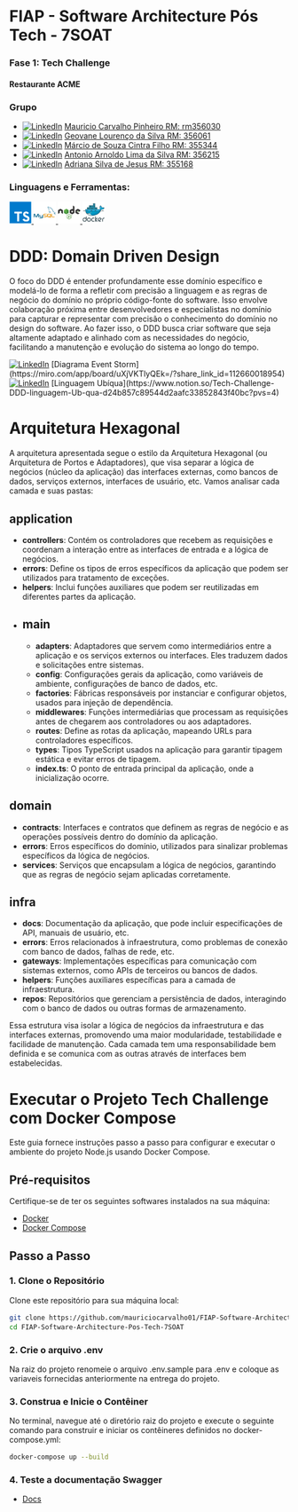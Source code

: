 # FIAP - Software Architecture Pós Tech - 7SOAT
### Fase 1: Tech Challenge

#### Restaurante ACME

### Grupo
- <a href="https://linkedin.com/in/mauricio-carvalho-programmer" target="_blank"><img src="https://raw.githubusercontent.com/rahuldkjain/github-profile-readme-generator/master/src/images/icons/Social/linked-in-alt.svg" alt="LinkedIn" width="20" height="20"/></a> [Mauricio Carvalho Pinheiro RM: rm356030](https://www.linkedin.com/in/mauricio-carvalho-developer)
- <a href="https://linkedin.com/in/geovanelourenco" target="_blank"><img src="https://raw.githubusercontent.com/rahuldkjain/github-profile-readme-generator/master/src/images/icons/Social/linked-in-alt.svg" alt="LinkedIn" width="20" height="20"/></a> [Geovane Lourenço da Silva RM: 356061](https://www.linkedin.com/in/geovanelourenco)
- <a href="https://linkedin.com/in/marciocintrafilho" target="_blank"><img src="https://raw.githubusercontent.com/rahuldkjain/github-profile-readme-generator/master/src/images/icons/Social/linked-in-alt.svg" alt="LinkedIn" width="20" height="20"/></a> [Márcio de Souza Cintra Filho RM: 355344](https://linkedin.com/in/marciocintrafilho)
- <a href="https://www.linkedin.com/in/arnoldosilva/" target="_blank"><img src="https://raw.githubusercontent.com/rahuldkjain/github-profile-readme-generator/master/src/images/icons/Social/linked-in-alt.svg" alt="LinkedIn" width="20" height="20"/></a> [Antonio Arnoldo Lima da Silva RM: 356215](https://www.linkedin.com/in/arnoldosilva/)
- <a href="https://linkedin.com/" target="_blank"><img src="https://raw.githubusercontent.com/rahuldkjain/github-profile-readme-generator/master/src/images/icons/Social/linked-in-alt.svg" alt="LinkedIn" width="20" height="20"/></a> [Adriana Silva de Jesus RM: 355168](https://linkedin.com/)


<h3 align="left">Linguagens e Ferramentas:</h3>
<a href="https://www.typescriptlang.org/" target="_blank" rel="noreferrer"> <img src="https://raw.githubusercontent.com/devicons/devicon/master/icons/typescript/typescript-original.svg" alt="typescript" width="40" height="40"/> </a><a href="https://www.mysql.com/" target="_blank" rel="noreferrer"> <img src="https://raw.githubusercontent.com/devicons/devicon/master/icons/mysql/mysql-original-wordmark.svg" alt="mysql" width="40" height="40"/> </a><a href="https://nodejs.org" target="_blank" rel="noreferrer"> <img src="https://raw.githubusercontent.com/devicons/devicon/master/icons/nodejs/nodejs-original-wordmark.svg" alt="nodejs" width="40" height="40"/> </a><a href="https://www.docker.com/" target="_blank" rel="noreferrer"> <img src="https://raw.githubusercontent.com/devicons/devicon/master/icons/docker/docker-original-wordmark.svg" alt="docker" width="40" height="40"/> </a>

<h1>DDD: Domain Driven Design</h1>
<p>O foco do DDD é entender profundamente esse domínio específico e modelá-lo de forma a refletir com precisão a linguagem e as regras de negócio do domínio no próprio código-fonte do software. Isso envolve colaboração próxima entre desenvolvedores e especialistas no domínio para capturar e representar com precisão o conhecimento do domínio no design do software. Ao fazer isso, o DDD busca criar software que seja altamente adaptado e alinhado com as necessidades do negócio, facilitando a manutenção e evolução do sistema ao longo do tempo.</p>
<a href="https://miro.com/app/board/uXjVKTlyQEk=/?share_link_id=112660018954" target="_blank"><img src="https://images.ctfassets.net/w6r2i5d8q73s/49Gy23NRmO7BRuWS9ewuIk/c786ff574fe59f91b0a054ec531769b3/miro.png" alt="LinkedIn" width="20" height="20"/></a> [Diagrama Event Storm](https://miro.com/app/board/uXjVKTlyQEk=/?share_link_id=112660018954)
<br>
<a href="https://www.notion.so/Tech-Challenge-DDD-linguagem-Ub-qua-d24b857c89544d2aafc33852843f40bc?pvs=4" target="_blank"><img src="https://upload.wikimedia.org/wikipedia/commons/4/45/Notion_app_logo.png" alt="LinkedIn" width="20" height="20"/></a> [Linguagem Ubíqua](https://www.notion.so/Tech-Challenge-DDD-linguagem-Ub-qua-d24b857c89544d2aafc33852843f40bc?pvs=4)


<h1>Arquitetura Hexagonal</h1>
<p>A arquitetura apresentada segue o estilo da Arquitetura Hexagonal (ou Arquitetura de Portos e Adaptadores), que visa separar a lógica de negócios (núcleo da aplicação) das interfaces externas, como bancos de dados, serviços externos, interfaces de usuário, etc. Vamos analisar cada camada e suas pastas:</p>

<div class="layer">
    <h2>application</h2>
    <ul>
        <li><strong>controllers</strong>: Contém os controladores que recebem as requisições e coordenam a interação entre as interfaces de entrada e a lógica de negócios.</li>
        <li><strong>errors</strong>: Define os tipos de erros específicos da aplicação que podem ser utilizados para tratamento de exceções.</li>
        <li><strong>helpers</strong>: Inclui funções auxiliares que podem ser reutilizadas em diferentes partes da aplicação.</li>
        <li>
            <h2>main</h2>
            <ul>
                <li><strong>adapters</strong>: Adaptadores que servem como intermediários entre a aplicação e os serviços externos ou interfaces. Eles traduzem dados e solicitações entre sistemas.</li>
                <li><strong>config</strong>: Configurações gerais da aplicação, como variáveis de ambiente, configurações de banco de dados, etc.</li>
                <li><strong>factories</strong>: Fábricas responsáveis por instanciar e configurar objetos, usados para injeção de dependência.</li>
                <li><strong>middlewares</strong>: Funções intermediárias que processam as requisições antes de chegarem aos controladores ou aos adaptadores.</li>
                <li><strong>routes</strong>: Define as rotas da aplicação, mapeando URLs para controladores específicos.</li>
                <li><strong>types</strong>: Tipos TypeScript usados na aplicação para garantir tipagem estática e evitar erros de tipagem.</li>
                <li><strong>index.ts</strong>: O ponto de entrada principal da aplicação, onde a inicialização ocorre.</li>
            </ul>
        </li>
    </ul>
</div>
<div class="layer">
    <h2>domain</h2>
    <ul>
        <li><strong>contracts</strong>: Interfaces e contratos que definem as regras de negócio e as operações possíveis dentro do domínio da aplicação.</li>
        <li><strong>errors</strong>: Erros específicos do domínio, utilizados para sinalizar problemas específicos da lógica de negócios.</li>
        <li><strong>services</strong>: Serviços que encapsulam a lógica de negócios, garantindo que as regras de negócio sejam aplicadas corretamente.</li>
    </ul>
</div>
<div class="layer">
    <h2>infra</h2>
    <ul>
        <li><strong>docs</strong>: Documentação da aplicação, que pode incluir especificações de API, manuais de usuário, etc.</li>
        <li><strong>errors</strong>: Erros relacionados à infraestrutura, como problemas de conexão com banco de dados, falhas de rede, etc.</li>
        <li><strong>gateways</strong>: Implementações específicas para comunicação com sistemas externos, como APIs de terceiros ou bancos de dados.</li>
        <li><strong>helpers</strong>: Funções auxiliares específicas para a camada de infraestrutura.</li>
        <li><strong>repos</strong>: Repositórios que gerenciam a persistência de dados, interagindo com o banco de dados ou outras formas de armazenamento.</li>
    </ul>
</div>
<p>Essa estrutura visa isolar a lógica de negócios da infraestrutura e das interfaces externas, promovendo uma maior modularidade, testabilidade e facilidade de manutenção. Cada camada tem uma responsabilidade bem definida e se comunica com as outras através de interfaces bem estabelecidas.</p>



# Executar o Projeto Tech Challenge com Docker Compose

Este guia fornece instruções passo a passo para configurar e executar o ambiente do projeto Node.js usando Docker Compose.

## Pré-requisitos

Certifique-se de ter os seguintes softwares instalados na sua máquina:

- [Docker](https://www.docker.com/get-started)
- [Docker Compose](https://docs.docker.com/compose/install/)

## Passo a Passo

### 1. Clone o Repositório

Clone este repositório para sua máquina local:

```sh
git clone https://github.com/mauriciocarvalho01/FIAP-Software-Architecture-Pos-Tech-7SOAT.git
cd FIAP-Software-Architecture-Pos-Tech-7SOAT
```

### 2. Crie o arquivo .env
Na raiz do projeto renomeie o arquivo .env.sample para .env e coloque as variaveis fornecidas anteriormente na entrega do projeto.

### 3. Construa e Inicie o Contêiner
No terminal, navegue até o diretório raiz do projeto e execute o seguinte comando para construir e iniciar os contêineres definidos no docker-compose.yml:

```sh
docker-compose up --build
```

### 4. Teste a documentação Swagger
- [Docs](http://localhost:4080/api-docs/)




